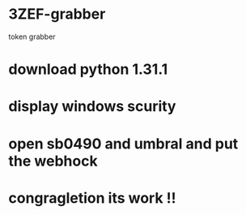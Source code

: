 # 3ZEF-grabber
token grabber




# download python 1.31.1 
# display windows scurity
# open sb0490 and  umbral and put the webhock 

# congragletion its work !!


